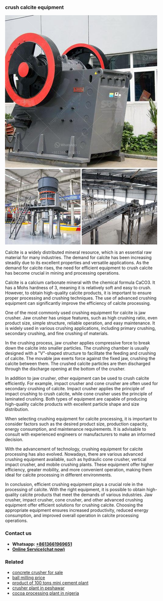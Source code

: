 <h3>crush calcite equipment</h3><img src='1708332689.jpg' alt=''><p>Calcite is a widely distributed mineral resource, which is an essential raw material for many industries. The demand for calcite has been increasing steadily due to its excellent properties and versatile applications. As the demand for calcite rises, the need for efficient equipment to crush calcite has become crucial in mining and processing operations.</p><p>Calcite is a calcium carbonate mineral with the chemical formula CaCO3. It has a Mohs hardness of 3, meaning it is relatively soft and easy to crush. However, to obtain high-quality calcite products, it is important to ensure proper processing and crushing techniques. The use of advanced crushing equipment can significantly improve the efficiency of calcite processing.</p><p>One of the most commonly used crushing equipment for calcite is jaw crusher. Jaw crusher has unique features, such as high crushing ratio, even product size, simple structure, reliable operation, and easy maintenance. It is widely used in various crushing applications, including primary crushing, secondary crushing, and fine crushing of materials.</p><p>In the crushing process, jaw crusher applies compressive force to break down the calcite into smaller particles. The crushing chamber is usually designed with a "V"-shaped structure to facilitate the feeding and crushing of calcite. The movable jaw exerts force against the fixed jaw, crushing the calcite between them. The crushed calcite particles are then discharged through the discharge opening at the bottom of the crusher.</p><p>In addition to jaw crusher, other equipment can be used to crush calcite efficiently. For example, impact crusher and cone crusher are often used for secondary crushing of calcite. Impact crusher applies the principle of impact crushing to crush calcite, while cone crusher uses the principle of laminated crushing. Both types of equipment are capable of producing high-quality calcite products with excellent particle shape and size distribution.</p><p>When selecting crushing equipment for calcite processing, it is important to consider factors such as the desired product size, production capacity, energy consumption, and maintenance requirements. It is advisable to consult with experienced engineers or manufacturers to make an informed decision.</p><p>With the advancement of technology, crushing equipment for calcite processing has also evolved. Nowadays, there are various advanced crushing equipment available, such as hydraulic cone crusher, vertical impact crusher, and mobile crushing plants. These equipment offer higher efficiency, greater mobility, and more convenient operation, making them ideal for calcite processing in different environments.</p><p>In conclusion, efficient crushing equipment plays a crucial role in the processing of calcite. With the right equipment, it is possible to obtain high-quality calcite products that meet the demands of various industries. Jaw crusher, impact crusher, cone crusher, and other advanced crushing equipment offer efficient solutions for crushing calcite. Choosing the appropriate equipment ensures increased productivity, reduced energy consumption, and improved overall operation in calcite processing operations.</p><h3>Contact us</h3><ul><li><strong>Whatsapp:&nbsp;<a href="https://wa.me/8613661969651">+8613661969651</a></strong></li><li><a href="https://swt.shibang-china.com/?git&amp;zhl&amp;crush calcite equipment"><strong>Online Service(chat now)</strong></a></li></ul><h3>Related</h3><ul><li><a href='concrete crusher for sale.md'>concrete crusher for sale</a></li><li><a href='ball milling price.md'>ball milling price</a></li><li><a href='product of 100 tons mini cement plant.md'>product of 100 tons mini cement plant</a></li><li><a href='crusher plant in peshawar.md'>crusher plant in peshawar</a></li><li><a href='cocoa processing plant in nigeria.md'>cocoa processing plant in nigeria</a></li></ul>